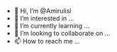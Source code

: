 - 👋 Hi, I’m @Amirulisl
- 👀 I’m interested in ...
- 🌱 I’m currently learning ...
- 💞️ I’m looking to collaborate on ...
- 📫 How to reach me ...

<!---
Amirulisl/Amirulisl is a ✨ special ✨ repository because its `README.md` (this file) appears on your GitHub profile.
You can click the Preview link to take a look at your changes.
--->
